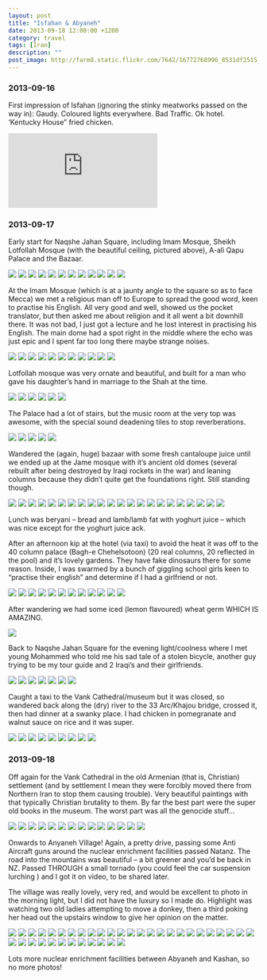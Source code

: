 ```yaml
---
layout: post
title: "Isfahan & Abyaneh"
date: 2013-09-18 12:00:00 +1200
category: travel
tags: [Iran]
description: ""
post_image: http://farm8.static.flickr.com/7642/16772768996_8531df2515_o.jpg
---
```

### 2013-09-16

First impression of Isfahan (ignoring the stinky meatworks passed on the
way in): Gaudy. Coloured lights everywhere. Bad Traffic. Ok hotel.
‘Kentucky House” fried chicken.

<div class="google-maps">  
<iframe src="https://www.google.com/maps/d/embed?mid=zLNzl8v_LJ0w.kT8ABN7PvM64" frameborder="0" style="border:0"></iframe>  
</div>

### 2013-09-17

Early start for Naqshe Jahan Square, including Imam Mosque, Sheikh
Lotfollah Mosque (with the beautiful ceiling, pictured above), A-ali
Qapu Palace and the Bazaar.

[![](http://farm8.static.flickr.com/7402/10049859055_b130d59367_c.jpg)](http://farm8.static.flickr.com/7402/10049859055_06d20470c9_o.jpg)
[![](http://farm8.static.flickr.com/7417/10049893526_0650c271f3_c.jpg)](http://farm8.static.flickr.com/7417/10049893526_74f33bd477_o.jpg)
[![](http://farm8.static.flickr.com/7350/10049861125_4ba140614a_c.jpg)](http://farm8.static.flickr.com/7350/10049861125_0806da1107_o.jpg)
[![](http://farm6.static.flickr.com/5493/10049895186_2219d1459e_c.jpg)](http://farm6.static.flickr.com/5493/10049895186_abed050fcd_o.jpg)
[![](http://farm8.static.flickr.com/7307/10049896056_b5c2e4b57a_c.jpg)](http://farm8.static.flickr.com/7307/10049896056_205b13bdd5_o.jpg)
[![](http://farm6.static.flickr.com/5447/10049865325_38f988836c_c.jpg)](http://farm6.static.flickr.com/5447/10049865325_d2322757cd_o.jpg)
[![](http://farm4.static.flickr.com/3789/10049983143_9467ff2541_c.jpg)](http://farm4.static.flickr.com/3789/10049983143_eb1f962310_o.jpg)
[![](http://farm4.static.flickr.com/3680/10049902826_30e295f6a9_c.jpg)](http://farm4.static.flickr.com/3680/10049902826_8fb107831c_o.jpg)
[![](http://farm6.static.flickr.com/5441/10049985843_432ef5d905_c.jpg)](http://farm6.static.flickr.com/5441/10049985843_83c073ed93_o.jpg)
[![](http://farm6.static.flickr.com/5450/10049905336_c31786cf0b_c.jpg)](http://farm6.static.flickr.com/5450/10049905336_a24b5d3d2e_o.jpg)
[![](http://farm4.static.flickr.com/3736/10049840424_5ee873bdc4_c.jpg)](http://farm4.static.flickr.com/3736/10049840424_9cb26dd97f_o.jpg)
[![](http://farm8.static.flickr.com/7444/10049990813_7aa05b4a92_c.jpg)](http://farm8.static.flickr.com/7444/10049990813_b896ba64b2_o.jpg)

At the Imam Mosque (which is at a jaunty angle to the square so as to
face Mecca) we met a religious man off to Europe to spread the good
word, keen to practise his English. All very good and well, showed us
the pocket translator, but then asked me about religion and it all went
a bit downhill there. It was not bad, I just got a lecture and he lost
interest in practising his English. The main dome had a spot right in
the middle where the echo was just epic and I spent far too long there
maybe strange noises.

[![](http://farm8.static.flickr.com/7371/10049844384_94166d63e8_c.jpg)](http://farm8.static.flickr.com/7371/10049844384_e1491ed5f7_o.jpg)
[![](http://farm8.static.flickr.com/7327/10049992973_5abe7dbe7e_c.jpg)](http://farm8.static.flickr.com/7327/10049992973_6de6a1760f_o.jpg)
[![](http://farm3.static.flickr.com/2879/10049847164_4330a127ed_c.jpg)](http://farm3.static.flickr.com/2879/10049847164_413bc669e4_o.jpg)
[![](http://farm4.static.flickr.com/3778/10049996253_c7284367d7_c.jpg)](http://farm4.static.flickr.com/3778/10049996253_5008e798f4_o.jpg)
[![](http://farm3.static.flickr.com/2882/10049881865_5e6938c5db_c.jpg)](http://farm3.static.flickr.com/2882/10049881865_e31d261c06_o.jpg)
[![](http://farm8.static.flickr.com/7322/10049999793_feebedb3ec_c.jpg)](http://farm8.static.flickr.com/7322/10049999793_9e2a974b2a_o.jpg)
[![](http://farm6.static.flickr.com/5526/10049920086_290b5e666d_c.jpg)](http://farm6.static.flickr.com/5526/10049920086_3c2975efbe_o.jpg)
[![](http://farm4.static.flickr.com/3824/10051300554_f676b1f1aa_c.jpg)](http://farm4.static.flickr.com/3824/10051300554_07fcaf8978_o.jpg)
[![](http://farm3.static.flickr.com/2810/10050197693_1e09e24ca7_c.jpg)](http://farm3.static.flickr.com/2810/10050197693_062120e50b_o.jpg)
[![](http://farm4.static.flickr.com/3809/10050118526_55cd70d5da_c.jpg)](http://farm4.static.flickr.com/3809/10050118526_46a42fc175_o.jpg)
[![](http://farm6.static.flickr.com/5503/10050199463_eec0b403d3_c.jpg)](http://farm6.static.flickr.com/5503/10050199463_2418e68e9f_o.jpg)

Lotfollah mosque was very ornate and beautiful, and built for a man who
gave his daughter’s hand in marriage to the Shah at the time.

[![](http://farm8.static.flickr.com/7451/10050202233_7e2242c3ff_c.jpg)](http://farm8.static.flickr.com/7451/10050202233_0d317146dd_o.jpg)
[![](http://farm8.static.flickr.com/7343/10050204993_007cda7ed3_c.jpg)](http://farm8.static.flickr.com/7343/10050204993_0c945fbe7e_o.jpg)
[![](http://farm8.static.flickr.com/7313/10050090655_7916ffc384_c.jpg)](http://farm8.static.flickr.com/7313/10050090655_3f13c030f8_o.jpg)
[![](http://farm6.static.flickr.com/5466/10050061184_86643e9379_c.jpg)](http://farm6.static.flickr.com/5466/10050061184_8b15b887b0_o.jpg)
[![](http://farm3.static.flickr.com/2814/10050063024_3946c6cec5_c.jpg)](http://farm3.static.flickr.com/2814/10050063024_7b434fe4c7_o.jpg)
[![](http://farm8.static.flickr.com/7380/10050064604_f612b95e9a_c.jpg)](http://farm8.static.flickr.com/7380/10050064604_5b13b2d298_o.jpg)

The Palace had a lot of stairs, but the music room at the very top was
awesome, with the special sound deadening tiles to stop reverberations.

[![](http://farm4.static.flickr.com/3759/10050066234_d3748f6ea1_c.jpg)](http://farm4.static.flickr.com/3759/10050066234_3bd0b57a7f_o.jpg)
[![](http://farm4.static.flickr.com/3817/10050215653_5a870dc8b9_c.jpg)](http://farm4.static.flickr.com/3817/10050215653_25f68234a0_o.jpg)
[![](http://farm8.static.flickr.com/7425/10050100495_d5fa59516e_c.jpg)](http://farm8.static.flickr.com/7425/10050100495_eba1b9cdb6_o.jpg)
[![](http://farm8.static.flickr.com/7396/10050070454_e0d7b13e4d_c.jpg)](http://farm8.static.flickr.com/7396/10050070454_d58fb0a0ce_o.jpg)
[![](http://farm8.static.flickr.com/7384/10050668566_4f71b169b1_c.jpg)](http://farm8.static.flickr.com/7384/10050668566_d98a980601_o.jpg)

Wandered the (again, huge) bazaar with some fresh cantaloupe juice until
we ended up at the Jame mosque with it’s ancient old domes (several
rebuilt after being destroyed by Iraqi rockets in the war) and leaning
columns because they didn’t quite get the foundations right. Still
standing though.

[![](http://farm3.static.flickr.com/2820/10050751773_b06713cc53_c.jpg)](http://farm3.static.flickr.com/2820/10050751773_845e4bdd62_o.jpg)
[![](http://farm8.static.flickr.com/7316/10050672346_663f26a8c5_c.jpg)](http://farm8.static.flickr.com/7316/10050672346_5461b3dd37_o.jpg)
[![](http://farm6.static.flickr.com/5321/10050642975_70b07af092_c.jpg)](http://farm6.static.flickr.com/5321/10050642975_3acb8b2155_o.jpg)
[![](http://farm4.static.flickr.com/3813/10050756323_a83de80ba6_c.jpg)](http://farm4.static.flickr.com/3813/10050756323_4f6bf07b36_o.jpg)
[![](http://farm8.static.flickr.com/7302/10050676276_7ee3e85842_c.jpg)](http://farm8.static.flickr.com/7302/10050676276_9208867184_o.jpg)
[![](http://farm6.static.flickr.com/5541/10050678386_97414bd55c_c.jpg)](http://farm6.static.flickr.com/5541/10050678386_d6b2423081_o.jpg)
[![](http://farm3.static.flickr.com/2865/10050613374_f1331d0e0b_c.jpg)](http://farm3.static.flickr.com/2865/10050613374_b0408cb220_o.jpg)
[![](http://farm4.static.flickr.com/3718/10050681376_108c9b7b99_c.jpg)](http://farm4.static.flickr.com/3718/10050681376_2a79a1355a_o.jpg)
[![](http://farm4.static.flickr.com/3678/10050652645_30db436747_c.jpg)](http://farm4.static.flickr.com/3678/10050652645_32046e7a89_o.jpg)
[![](http://farm6.static.flickr.com/5521/10050618154_c116d0cd0f_c.jpg)](http://farm6.static.flickr.com/5521/10050618154_dcfc7de628_o.jpg)
[![](http://farm4.static.flickr.com/3780/10050767423_5272e2186d_c.jpg)](http://farm4.static.flickr.com/3780/10050767423_47952f8d74_o.jpg)
[![](http://farm4.static.flickr.com/3759/10050768643_bd055beb4c_c.jpg)](http://farm4.static.flickr.com/3759/10050768643_894bf00717_o.jpg)
[![](http://farm8.static.flickr.com/7341/10050659215_616527c1b7_c.jpg)](http://farm8.static.flickr.com/7341/10050659215_968ef61ca1_o.jpg)
[![](http://farm4.static.flickr.com/3712/10050771863_945a885b56_c.jpg)](http://farm4.static.flickr.com/3712/10050771863_ca7d4249e1_o.jpg)
[![](http://farm4.static.flickr.com/3741/10050663335_99f80f09f7_c.jpg)](http://farm4.static.flickr.com/3741/10050663335_2103d5f153_o.jpg)
[![](http://farm8.static.flickr.com/7428/10050775003_8d983673c9_c.jpg)](http://farm8.static.flickr.com/7428/10050775003_5dacf5e410_o.jpg)
[![](http://farm4.static.flickr.com/3825/10050696816_23ff73fc12_c.jpg)](http://farm4.static.flickr.com/3825/10050696816_9f4f976652_o.jpg)
[![](http://farm8.static.flickr.com/7296/10050698686_4a67804b75_c.jpg)](http://farm8.static.flickr.com/7296/10050698686_64fbb58e77_o.jpg)
[![](http://farm4.static.flickr.com/3772/10050670505_610b7516a7_c.jpg)](http://farm4.static.flickr.com/3772/10050670505_647426fa88_o.jpg)
[![](http://farm4.static.flickr.com/3685/10050781653_6c3df3a72f_c.jpg)](http://farm4.static.flickr.com/3685/10050781653_a4972a434b_o.jpg)
[![](http://farm8.static.flickr.com/7393/10050672435_462ab89b16_c.jpg)](http://farm8.static.flickr.com/7393/10050672435_75f77fe909_o.jpg)
[![](http://farm8.static.flickr.com/7385/10050674115_10e25c2976_c.jpg)](http://farm8.static.flickr.com/7385/10050674115_4455c85817_o.jpg)

Lunch was beryani – bread and lamb/lamb fat with yoghurt juice – which
was nice except for the yoghurt juice ack.

After an afternoon kip at the hotel (via taxi) to avoid the heat it was
off to the 40 column palace (Bagh-e Chehelsotoon) (20 real columns, 20
reflected in the pool) and it’s lovely gardens. They have fake dinosaurs
there for some reason. Inside, I was swarmed by a bunch of giggling
school girls keen to “practise their english” and determine if I had a
girlfriend or not.

[![](http://farm6.static.flickr.com/5336/10050829303_6da1bdaaf6_c.jpg)](http://farm6.static.flickr.com/5336/10050829303_bbb2191ce3_o.jpg)
[![](http://farm6.static.flickr.com/5509/10051201253_7133207047_c.jpg)](http://farm6.static.flickr.com/5509/10051201253_c625fbf2f4_o.jpg)
[![](http://farm8.static.flickr.com/7411/10051055744_b6bbcbe1b8_c.jpg)](http://farm8.static.flickr.com/7411/10051055744_b7b203324a_o.jpg)
[![](http://farm8.static.flickr.com/7401/10051096085_877c20be02_c.jpg)](http://farm8.static.flickr.com/7401/10051096085_91bc6297d8_o.jpg)
[![](http://farm8.static.flickr.com/7432/10051208063_1a7c86f8c6_c.jpg)](http://farm8.static.flickr.com/7432/10051208063_6d9e265b16_o.jpg)
[![](http://farm8.static.flickr.com/7450/10051210573_7f0eaef5e2_c.jpg)](http://farm8.static.flickr.com/7450/10051210573_25e25c88a8_o.jpg)
[![](http://farm4.static.flickr.com/3772/10051064914_c26943f14f_c.jpg)](http://farm4.static.flickr.com/3772/10051064914_0947730f73_o.jpg)
[![](http://farm8.static.flickr.com/7379/10051133366_32bf975f5e_c.jpg)](http://farm8.static.flickr.com/7379/10051133366_4b007260e5_o.jpg)
[![](http://farm4.static.flickr.com/3732/10051069824_ed96a604f6_c.jpg)](http://farm4.static.flickr.com/3732/10051069824_8d18b74530_o.jpg)
[![](http://farm6.static.flickr.com/5517/10051218183_0a11891d58_c.jpg)](http://farm6.static.flickr.com/5517/10051218183_8031fae3f8_o.jpg)
[![](http://farm4.static.flickr.com/3731/10051220973_5dd198ea08_c.jpg)](http://farm4.static.flickr.com/3731/10051220973_cd4de30a14_o.jpg)
[![](http://farm6.static.flickr.com/5472/10051142126_70b90baab3_c.jpg)](http://farm6.static.flickr.com/5472/10051142126_bab7a44f34_o.jpg)

After wandering we had some iced (lemon flavoured) wheat germ WHICH IS
AMAZING.

[![](http://farm8.static.flickr.com/7312/10051072354_0b9b5299c8_c.jpg)](http://farm8.static.flickr.com/7312/10051072354_4cee39327d_o.jpg)

Back to Naqshe Jahan Square for the evening light/coolness where I met
young Mohammed who told me his sad tale of a stolen bicycle, another guy
trying to be my tour guide and 2 Iraqi’s and their girlfriends.

[![](http://farm8.static.flickr.com/7378/10051120535_6319c86696_c.jpg)](http://farm8.static.flickr.com/7378/10051120535_b3500df9e4_o.jpg)
[![](http://farm4.static.flickr.com/3690/10051083884_2cbf6e7058_c.jpg)](http://farm4.static.flickr.com/3690/10051083884_a9128ac95f_o.jpg)
[![](http://farm6.static.flickr.com/5539/10051231763_bc1b6a4598_c.jpg)](http://farm6.static.flickr.com/5539/10051231763_e442c5656b_o.jpg)
[![](http://farm4.static.flickr.com/3817/10051085944_d468dc3a9b_c.jpg)](http://farm4.static.flickr.com/3817/10051085944_9dbdd3fdc4_o.jpg)
[![](http://farm4.static.flickr.com/3797/10051153436_778fd0d26f_c.jpg)](http://farm4.static.flickr.com/3797/10051153436_1340a557dd_o.jpg)
[![](http://farm8.static.flickr.com/7402/10051155246_14ccf8a985_c.jpg)](http://farm8.static.flickr.com/7402/10051155246_ba4d3cd246_o.jpg)
[![](http://farm6.static.flickr.com/5453/10051089934_c9a1c39b72_c.jpg)](http://farm6.static.flickr.com/5453/10051089934_1390d1a610_o.jpg)

Caught a taxi to the Vank Cathedral/museum but it was closed, so
wandered back along the (dry) river to the 33 Arc/Khajou bridge, crossed
it, then had dinner at a swanky place. I had chicken in pomegranate and
walnut sauce on rice and it was super.

[![](http://farm8.static.flickr.com/7322/10051129785_eb20d4b07c_c.jpg)](http://farm8.static.flickr.com/7322/10051129785_f46fc9c1b4_o.jpg)
[![](http://farm8.static.flickr.com/7324/10051092764_6c7411bae0_c.jpg)](http://farm8.static.flickr.com/7324/10051092764_deb697ed1b_o.jpg)
[![](http://farm8.static.flickr.com/7421/10051241903_4e7efa0678_c.jpg)](http://farm8.static.flickr.com/7421/10051241903_62b61c5d01_o.jpg)
[![](http://farm8.static.flickr.com/7335/10051165086_3edeccd9cd_c.jpg)](http://farm8.static.flickr.com/7335/10051165086_64e41d27f5_o.jpg)
[![](http://farm8.static.flickr.com/7295/10051163186_1d1af15374_c.jpg)](http://farm8.static.flickr.com/7295/10051163186_c3abc46aef_o.jpg)
[![](http://farm3.static.flickr.com/2805/10051099644_c8e0249523_c.jpg)](http://farm3.static.flickr.com/2805/10051099644_deecdcf51f_o.jpg)
[![](http://farm8.static.flickr.com/7333/10051101294_737e44aeff_c.jpg)](http://farm8.static.flickr.com/7333/10051101294_a968875db8_o.jpg)
[![](http://farm3.static.flickr.com/2848/10051250013_273c0b02f8_c.jpg)](http://farm3.static.flickr.com/2848/10051250013_6bf35c6c7f_o.jpg)
[![](http://farm6.static.flickr.com/5327/10051250843_38aefe4e4a_c.jpg)](http://farm6.static.flickr.com/5327/10051250843_354df8b339_o.jpg)

### 2013-09-18

Off again for the Vank Cathedral in the old Armenian (that is,
Christian) settlement (and by settlement I mean they were forcibly moved
there from Northern Iran to stop them causing trouble). Very beautiful
paintings with that typically Christian brutality to them. By far the
best part were the super old books in the museum. The worst part was all
the genocide stuff…

[![](http://farm4.static.flickr.com/3692/10051105764_3de01c7c28_c.jpg)](http://farm4.static.flickr.com/3692/10051105764_145a7f637c_o.jpg)
[![](http://farm8.static.flickr.com/7344/10051176906_b394efcc75_c.jpg)](http://farm8.static.flickr.com/7344/10051176906_ed6df5cdfd_o.jpg)
[![](http://farm6.static.flickr.com/5328/10051150905_ca2cf103aa_c.jpg)](http://farm6.static.flickr.com/5328/10051150905_3b34aa1806_o.jpg)
[![](http://farm8.static.flickr.com/7375/10051260023_5088413fd1_c.jpg)](http://farm8.static.flickr.com/7375/10051260023_fbd4cd8c16_o.jpg)
[![](http://farm3.static.flickr.com/2818/10051264013_bbfc8533ae_c.jpg)](http://farm3.static.flickr.com/2818/10051264013_c5a65d85ba_o.jpg)
[![](http://farm3.static.flickr.com/2887/10051186006_65fe0c562b_c.jpg)](http://farm3.static.flickr.com/2887/10051186006_c660760701_o.jpg)
[![](http://farm3.static.flickr.com/2842/10051267823_335736eaa6_c.jpg)](http://farm3.static.flickr.com/2842/10051267823_61091fa03f_o.jpg)
[![](http://farm8.static.flickr.com/7388/10051269843_fbc2542302_c.jpg)](http://farm8.static.flickr.com/7388/10051269843_0a03fe97d0_o.jpg)
[![](http://farm6.static.flickr.com/5343/10051270743_3b75f9d16e_c.jpg)](http://farm6.static.flickr.com/5343/10051270743_958efb53ac_o.jpg)
[![](http://farm3.static.flickr.com/2810/10051123864_21d845fcf2_c.jpg)](http://farm3.static.flickr.com/2810/10051123864_e4097fc123_o.jpg)
[![](http://farm8.static.flickr.com/7372/10051192946_ddc8bcbf31_c.jpg)](http://farm8.static.flickr.com/7372/10051192946_9b694b1c08_o.jpg)
[![](http://farm4.static.flickr.com/3802/10051166275_e2e44ac89e_c.jpg)](http://farm4.static.flickr.com/3802/10051166275_ceab8d6216_o.jpg)
[![](http://farm6.static.flickr.com/5324/10051275613_220ec592c6_c.jpg)](http://farm6.static.flickr.com/5324/10051275613_1336540111_o.jpg)
[![](http://farm4.static.flickr.com/3777/10051276763_17c47225a8_c.jpg)](http://farm4.static.flickr.com/3777/10051276763_3fcc12eccd_o.jpg)

Onwards to Anyaneh Village! Again, a pretty drive, passing some Anti
Aircraft guns around the nuclear enrichment facilities passed Natanz.
The road into the mountains was beautiful – a bit greener and you’d be
back in NZ. Passed THROUGH a small tornado (you could feel the car
suspension lurching ) and I got it on video, to be shared later.

The village was really lovely, very red, and would be excellent to photo
in the morning light, but I did not have the luxury so I made do.
Highlight was watching two old ladies attempting to move a donkey, then
a third poking her head out the upstairs window to give her opinion on
the matter.

[![](http://farm6.static.flickr.com/5491/10051130354_fe33977845_c.jpg)](http://farm6.static.flickr.com/5491/10051130354_c19268c58c_o.jpg)
[![](http://farm8.static.flickr.com/7452/10050705796_82cef144d0_c.jpg)](http://farm8.static.flickr.com/7452/10050705796_068496571d_o.jpg)
[![](http://farm3.static.flickr.com/2819/10050788303_b9ec7724a6_c.jpg)](http://farm3.static.flickr.com/2819/10050788303_4ee794c615_o.jpg)
[![](http://farm4.static.flickr.com/3766/10050708686_e5cf1c92d8_c.jpg)](http://farm4.static.flickr.com/3766/10050708686_c81cc3c8dc_o.jpg)
[![](http://farm3.static.flickr.com/2859/10050791223_a116e4ac45_c.jpg)](http://farm3.static.flickr.com/2859/10050791223_5628be26c9_o.jpg)
[![](http://farm3.static.flickr.com/2889/10050711616_6186852fbe_c.jpg)](http://farm3.static.flickr.com/2889/10050711616_13eba72eda_o.jpg)
[![](http://farm3.static.flickr.com/2856/10050647354_415dd946e0_c.jpg)](http://farm3.static.flickr.com/2856/10050647354_e99b111ac5_o.jpg)
[![](http://farm3.static.flickr.com/2892/10050715016_359b2b1570_c.jpg)](http://farm3.static.flickr.com/2892/10050715016_610d690d9e_o.jpg)
[![](http://farm8.static.flickr.com/7429/10050686425_6fbc020244_c.jpg)](http://farm8.static.flickr.com/7429/10050686425_5872017c2d_o.jpg)
[![](http://farm8.static.flickr.com/7301/10050651504_e8714d12d9_c.jpg)](http://farm8.static.flickr.com/7301/10050651504_a9f5561e6a_o.jpg)
[![](http://farm6.static.flickr.com/5456/10050719806_057768285a_c.jpg)](http://farm6.static.flickr.com/5456/10050719806_84c10463f7_o.jpg)
[![](http://farm3.static.flickr.com/2843/10050655154_c528936306_c.jpg)](http://farm3.static.flickr.com/2843/10050655154_7a9d27b6bb_o.jpg)
[![](http://farm8.static.flickr.com/7403/10050722906_4b1af2b012_c.jpg)](http://farm8.static.flickr.com/7403/10050722906_962c3cd608_o.jpg)
[![](http://farm6.static.flickr.com/5518/10050694575_501f80d615_c.jpg)](http://farm6.static.flickr.com/5518/10050694575_b698fa4482_o.jpg)
[![](http://farm6.static.flickr.com/5474/10050659844_952527919c_c.jpg)](http://farm6.static.flickr.com/5474/10050659844_3100fe29c3_o.jpg)
[![](http://farm3.static.flickr.com/2827/10050808223_dd9c880236_c.jpg)](http://farm3.static.flickr.com/2827/10050808223_a317148343_o.jpg)
[![](http://farm8.static.flickr.com/7389/10050810123_7feeda03d7_c.jpg)](http://farm8.static.flickr.com/7389/10050810123_f05d394d02_o.jpg)
[![](http://farm8.static.flickr.com/7434/10050811303_ae02a73ce4_c.jpg)](http://farm8.static.flickr.com/7434/10050811303_fbddd93a1c_o.jpg)
[![](http://farm8.static.flickr.com/7451/10050812773_42ff8eb88e_c.jpg)](http://farm8.static.flickr.com/7451/10050812773_e444e33291_o.jpg)
[![](http://farm3.static.flickr.com/2879/10050733106_27d12a6c30_c.jpg)](http://farm3.static.flickr.com/2879/10050733106_cc1f1a7cfe_o.jpg)
[![](http://farm3.static.flickr.com/2876/10050735016_2af8b801ff_c.jpg)](http://farm3.static.flickr.com/2876/10050735016_343b330c2b_o.jpg)
[![](http://farm4.static.flickr.com/3755/10050706445_947f3eb0ae_c.jpg)](http://farm4.static.flickr.com/3755/10050706445_f428c7c01d_o.jpg)
[![](http://farm8.static.flickr.com/7383/10050707975_4eb84d54d6_c.jpg)](http://farm8.static.flickr.com/7383/10050707975_ae07450a8e_o.jpg)
[![](http://farm3.static.flickr.com/2884/10050820393_24de2f2712_c.jpg)](http://farm3.static.flickr.com/2884/10050820393_899c6a39cb_o.jpg)
[![](http://farm6.static.flickr.com/5520/10050674234_d72b37324a_c.jpg)](http://farm6.static.flickr.com/5520/10050674234_6d291f5be8_o.jpg)
[![](http://farm4.static.flickr.com/3789/10050742236_8a888d7df9_c.jpg)](http://farm4.static.flickr.com/3789/10050742236_1e2c6a270d_o.jpg)
[![](http://farm4.static.flickr.com/3813/10050714315_0b4e2deda8_c.jpg)](http://farm4.static.flickr.com/3813/10050714315_17a78d7b66_o.jpg)
[![](http://farm6.static.flickr.com/5500/10050827603_db1cd4821d_c.jpg)](http://farm6.static.flickr.com/5500/10050827603_9c92189962_o.jpg)
[![](http://farm4.static.flickr.com/3829/10050720865_8c28cfeff2_c.jpg)](http://farm4.static.flickr.com/3829/10050720865_a7fff3b00d_o.jpg)
[![](http://farm4.static.flickr.com/3696/10050722095_6016ddb0fe_c.jpg)](http://farm4.static.flickr.com/3696/10050722095_069cb58a2b_o.jpg)
[![](http://farm8.static.flickr.com/7320/10051112406_4180850830_c.jpg)](http://farm8.static.flickr.com/7320/10051112406_4d3cffab6b_o.jpg)
[![](http://farm4.static.flickr.com/3773/10051196003_bdf2e8c7f3_c.jpg)](http://farm4.static.flickr.com/3773/10051196003_9849045786_o.jpg)
[![](http://farm3.static.flickr.com/2847/10051049134_9a9381d460_c.jpg)](http://farm3.static.flickr.com/2847/10051049134_7e18736438_o.jpg)
[![](http://farm8.static.flickr.com/7302/10051199243_5c38e09b6d_c.jpg)](http://farm8.static.flickr.com/7302/10051199243_5ea3078d46_o.jpg)
[![](http://farm3.static.flickr.com/2838/10051143456_e6ee7182f7_c.jpg)](http://farm3.static.flickr.com/2838/10051143456_672cf619f2_o.jpg)
[![](http://farm8.static.flickr.com/7296/10051225633_763cb2d700_c.jpg)](http://farm8.static.flickr.com/7296/10051225633_f28f324ef3_o.jpg)
[![](http://farm4.static.flickr.com/3701/10051147366_19a326767c_c.jpg)](http://farm4.static.flickr.com/3701/10051147366_cbd6260ba7_o.jpg)

Lots more nuclear enrichment facilities between Abyaneh and Kashan, so
no more photos!
